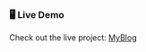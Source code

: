 ### 🖥️ Live Demo

Check out the live project: [MyBlog]([https://myblog-platform.netlify.app/](https://feynamnsboard.netlify.app/))
